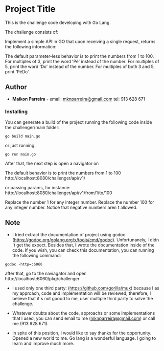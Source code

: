 # Project Title
This is the challenge code developing with Go Lang. 

The challenge consists of:

Implement a simple API in GO that upon receiving a single request, returns
the following information:

The default parameter-less behavior is to print the numbers from 1 to 100. For multiples
of 3, print the word 'Pé' instead of the number. For multiples of 5, print
the word 'Do' instead of the number. For multiples of both 3 and 5, print 'PéDo'.

## Author
* **Maikon Parreira** - email: mknparreira@gmail.com tel: 913 628 671

### Installing
You can generate a build of the project running the following code inside the challenger/main folder: 

```
go build main.go

```
or just running: 

```
go run main.go
```

After that, the next step is open a navigator on 

The default behavior is to print the numbers from 1 to 100 http://localhost:8080/challenger/api/v1/

or passing params, for instance: http://localhost:8080/challenger/api/v1/from/1/to/100

Replace the number 1 for any integer number. 
Replace the number 100 for any integer number.
Notice that negative numbers aren´t allowed. 

## Note
* I tried extract the documentation of project using godoc. (https://godoc.org/golang.org/x/tools/cmd/godoc). Unfortunanely, I didn´t get the expect. Besides that, I wrote the documentation inside of the code. If you wish, you can check this documentation, you can running the following command:

```
godoc -http=:6060
```
after that, go to the naviagator and open http://localhost:6060/pkg/challenger  

* I used only one third party: (https://github.com/gorilla/mux) because I as my approach, code and implementation will be reviewed, therefore, I believe that it´s not goood to me, user multiple third party to solve the challenge.

* Whatever doubts about the code, approachs or some implementations that I used, you can send email to me (mknparreira@gmail.com) or call me (913 628 671).
* In spite of this position, I would like to say thanks for the opportunity. Opened a new world to me. Go lang is a wonderful language. I going to learn and improve much more. 